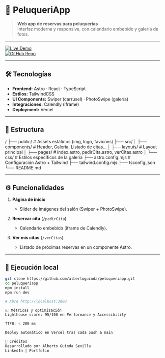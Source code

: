 # 💇 PeluqueriApp

> **Web app de reservas para peluquerías**  
> Interfaz moderna y responsive, con calendario embebido y galería de fotos.

---

[![Live Demo](https://img.shields.io/badge/Live-Demo-10C8FF?logo=vercel)](https://peluqueriapp.vercel.app)  
[![GitHub Repo](https://img.shields.io/badge/GitHub-Repo-181717?logo=github)](https://github.com/albertoguinda/peluqueriapp)

---

## 🛠️ Tecnologías

- **Frontend:** Astro · React · TypeScript
- **Estilos:** TailwindCSS
- **UI Components:** Swiper (carrusel) · PhotoSwipe (galería)
- **Integraciones:** Calendly (iframe)
- **Deployment:** Vercel

---

## 📂 Estructura

/
├── public/ # Assets estáticos (img, logo, favicons)
├── src/
│ ├── components/ # Header, Galería, Listado de citas…
│ ├── layouts/ # Layout principal
│ ├── pages/ # index.astro, pedirCita.astro, verCitas.astro
│ └── css/ # Estilos específicos de la galería
├── astro.config.mjs # Configuración Astro + Tailwind
├── tailwind.config.mjs
├── tsconfig.json
└── README.md

---

## ⚙️ Funcionalidades

1. **Página de inicio**

   - Slider de imágenes del salón (Swiper + PhotoSwipe).

2. **Reservar cita** (`/pedirCita`)

   - Calendario embebido (iframe de Calendly).

3. **Ver mis citas** (`/verCitas`)
   - Listado de próximas reservas en un componente Astro.

---

## 🚀 Ejecución local

```bash
git clone https://github.com/albertoguinda/peluqueriapp.git
cd peluqueriapp
npm install
npm run dev

# Abre http://localhost:3000

📈 Métricas y optimización
Lighthouse score: 95/100 en Performance y Accessibility

TTFB: < 200 ms

Deploy automático en Vercel tras cada push a main

📝 Créditos
Desarrollado por Alberto Guinda Sevilla
LinkedIn | Portfolio
```
